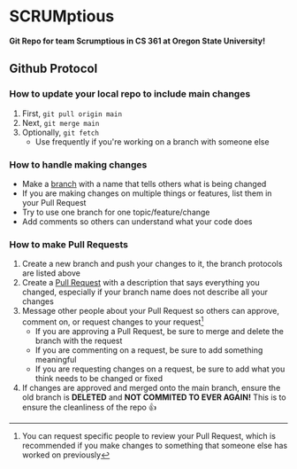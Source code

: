 # **SCRUMptious**

**Git Repo for team Scrumptious in CS 361 at Oregon State University!**

## Github Protocol

### How to update your local repo to include main changes

1. First, `git pull origin main`
2. Next, `git merge main`
3. Optionally, `git fetch`
    - Use frequently if you're working on a branch with someone else

### How to handle making changes

- Make a [branch](https://github.com/Rossback/SCRUMptious/branches) with a name that tells others what is being changed
- If you are making changes on multiple things or features, list them in your Pull Request
- Try to use one branch for one topic/feature/change
- Add comments so others can understand what your code does

### How to make Pull Requests

1. Create a new branch and push your changes to it, the branch protocols are listed above
2. Create a [Pull Request](https://github.com/Rossback/SCRUMptious/pulls) with a description that says everything you changed, especially if your branch name does not describe all your changes
3. Message other people about your Pull Request so others can approve, comment on, or request changes to your request[^1]
    - If you are approving a Pull Request, be sure to merge and delete the branch with the request
    - If you are commenting on a request, be sure to add something meaningful
    - If you are requesting changes on a request, be sure to add what you think needs to be changed or fixed
4. If changes are approved and merged onto the main branch, ensure the old branch is **DELETED** and **NOT COMMITED TO EVER AGAIN!** This is to ensure the cleanliness of the repo :+1:

[^1]: You can request specific people to review your Pull Request, which is recommended if you make changes to something that someone else has worked on previously